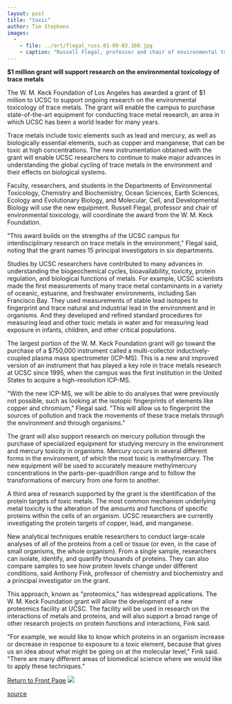 ```yaml
---
layout: post
title: "toxic"
author: Tim Stephens
images:
  -
    - file: ../art/flegal_russ.01-09-03.160.jpg
    - caption: "Russell Flegal, professor and chair of environmental toxicology, will coordinate the $1 million grant from the W. M. Keck Foundation. Photo: UCSC Photo Services"
---
```


**$1 million grant will support research on the environmental toxicology of trace metals**

The W. M. Keck Foundation of Los Angeles has awarded a grant of $1 million to UCSC to support ongoing research on the environmental toxicology of trace metals. The grant will enable the campus to purchase state-of-the-art equipment for conducting trace metal research, an area in which UCSC has been a world leader for many years.

Trace metals include toxic elements such as lead and mercury, as well as biologically essential elements, such as copper and manganese, that can be toxic at high concentrations. The new instrumentation obtained with the grant will enable UCSC researchers to continue to make major advances in understanding the global cycling of trace metals in the environment and their effects on biological systems.   
  
Faculty, researchers, and students in the Departments of Environmental Toxicology, Chemistry and Biochemistry, Ocean Sciences, Earth Sciences, Ecology and Evolutionary Biology, and Molecular, Cell, and Developmental Biology will use the new equipment. Russell Flegal, professor and chair of environmental toxicology, will coordinate the award from the W. M. Keck Foundation.  
  
"This award builds on the strengths of the UCSC campus for interdisciplinary research on trace metals in the environment," Flegal said, noting that the grant names 15 principal investigators in six departments.   
  
Studies by UCSC researchers have contributed to many advances in understanding the biogeochemical cycles, bioavailability, toxicity, protein regulation, and biological functions of metals. For example, UCSC scientists made the first measurements of many trace metal contaminants in a variety of oceanic, estuarine, and freshwater environments, including San Francisco Bay. They used measurements of stable lead isotopes to fingerprint and trace natural and industrial lead in the environment and in organisms. And they developed and refined standard procedures for measuring lead and other toxic metals in water and for measuring lead exposure in infants, children, and other critical populations.  
  
The largest portion of the W. M. Keck Foundation grant will go toward the purchase of a $750,000 instrument called a multi-collector inductively-coupled plasma mass spectrometer (ICP-MS). This is a new and improved version of an instrument that has played a key role in trace metals research at UCSC since 1995, when the campus was the first institution in the United States to acquire a high-resolution ICP-MS.   
  
"With the new ICP-MS, we will be able to do analyses that were previously not possible, such as looking at the isotopic fingerprints of elements like copper and chromium," Flegal said. "This will allow us to fingerprint the sources of pollution and track the movements of these trace metals through the environment and through organisms."   
  
The grant will also support research on mercury pollution through the purchase of specialized equipment for studying mercury in the environment and mercury toxicity in organisms. Mercury occurs in several different forms in the environment, of which the most toxic is methylmercury. The new equipment will be used to accurately measure methylmercury concentrations in the parts-per-quadrillion range and to follow the transformations of mercury from one form to another.  
  
A third area of research supported by the grant is the identification of the protein targets of toxic metals. The most common mechanism underlying metal toxicity is the alteration of the amounts and functions of specific proteins within the cells of an organism. UCSC researchers are currently investigating the protein targets of copper, lead, and manganese.  
  
New analytical techniques enable researchers to conduct large-scale analyses of all of the proteins from a cell or tissue (or even, in the case of small organisms, the whole organism). From a single sample, researchers can isolate, identify, and quantify thousands of proteins. They can also compare samples to see how protein levels change under different conditions, said Anthony Fink, professor of chemistry and biochemistry and a principal investigator on the grant.  
  
This approach, known as "proteomics," has widespread applications. The W. M. Keck Foundation grant will allow the development of a new proteomics facility at UCSC. The facility will be used in research on the interactions of metals and proteins, and will also support a broad range of other research projects on protein functions and interactions, Fink said.  
  
"For example, we would like to know which proteins in an organism increase or decrease in response to exposure to a toxic element, because that gives us an idea about what might be going on at the molecular level," Fink said. "There are many different areas of biomedical science where we would like to apply these techniques."

  
[Return to Front Page][1] ![ ][2]

[1]: ../../index.html
[2]: ../../images/trans.gif

[source](http://www1.ucsc.edu/currents/01-02/09-03/toxic.html "Permalink to toxic")
